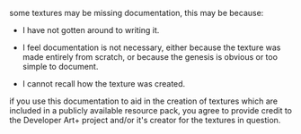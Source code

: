 some textures may be missing documentation, this may be because:

 - I have not gotten around to writing it.
 
 - I feel documentation is not necessary, 
  either because the texture was made entirely from scratch, 
  or because the genesis is obvious or too simple to document.
  
 - I cannot recall how the texture was created.

if you use this documentation to aid in the creation of textures 
which are included in a publicly available resource pack, you agree 
to provide credit to the Developer Art+ project and/or it's creator for 
the textures in question. 


